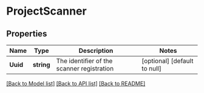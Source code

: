 # ProjectScanner

## Properties
Name | Type | Description | Notes
------------ | ------------- | ------------- | -------------
**Uuid** | **string** | The identifier of the scanner registration | [optional] [default to null]

[[Back to Model list]](../README.md#documentation-for-models) [[Back to API list]](../README.md#documentation-for-api-endpoints) [[Back to README]](../README.md)


